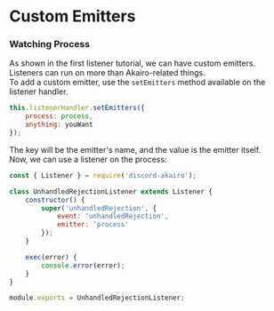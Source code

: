 # Custom Emitters

### Watching Process

As shown in the first listener tutorial, we can have custom emitters.  
Listeners can run on more than Akairo-related things.  
To add a custom emitter, use the `setEmitters` method available on the listener handler.  

```js
this.listenerHandler.setEmitters({
    process: process,
    anything: youWant
});
```

The key will be the emitter's name, and the value is the emitter itself.  
Now, we can use a listener on the process:  

```js
const { Listener } = require('discord-akairo');

class UnhandledRejectionListener extends Listener {
    constructor() {
        super('unhandledRejection', {
            event: 'unhandledRejection',
            emitter: 'process'
        });
    }

    exec(error) {
        console.error(error);
    }
}

module.exports = UnhandledRejectionListener;
```
